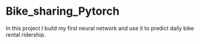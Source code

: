 # Bike_sharing_Pytorch
In this project I build my first neural network and use it to predict daily bike rental ridership.
